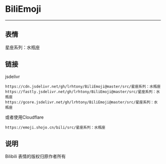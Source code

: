 # BiliEmoji
---
## 表情
星座系列：水瓶座
## 链接
jsdelivr
```
https://cdn.jsdelivr.net/gh/lrhtony/BiliEmoji@master/src/星座系列：水瓶座
https://fastly.jsdelivr.net/gh/lrhtony/BiliEmoji@master/src/星座系列：水瓶座
https://gcore.jsdelivr.net/gh/lrhtony/BiliEmoji@master/src/星座系列：水瓶座
```
或者使用Cloudflare
```
https://emoji.shojo.cn/bili/src/星座系列：水瓶座
```
## 说明
Bilibili 表情的版权归原作者所有

